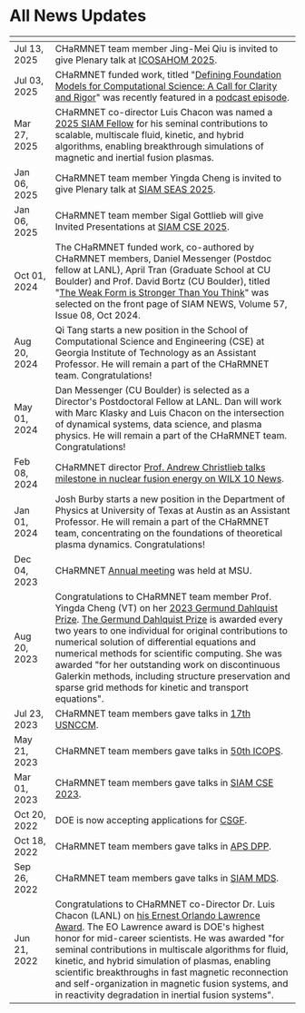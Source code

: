 # All News Updates

<img width=400px, style="margin:-90px"> | |
------------------|-----------------------------------------------------------------
Jul 13, 2025      | CHaRMNET team member Jing-Mei Qiu is invited to give Plenary talk at [ICOSAHOM 2025](https://icosahom2025.org/speakers.html). 
Jul 03, 2025      | CHaRMNET funded work, titled "[Defining Foundation Models for Computational Science: A Call for Clarity and Rigor](https://arxiv.org/pdf/2505.22904)" was recently featured in a [podcast episode](https://hodgesj.substack.com/p/podcast-defining-foundation-models). 
Mar 27, 2025      | CHaRMNET co-director Luis Chacon was named a [2025 SIAM Fellow](https://www.siam.org/publications/siam-news/articles/siam-announces-2025-class-of-fellows/) for his seminal contributions to scalable, multiscale fluid, kinetic, and hybrid algorithms, enabling breakthrough simulations of magnetic and inertial fusion plasmas.
Jan 06, 2025      | CHaRMNET team member Yingda Cheng is invited to give Plenary talk at [SIAM SEAS 2025](https://math.utk.edu/siam-seas/plenary-speakers/).
Jan 06, 2025      | CHaRMNET team member Sigal Gottlieb will give Invited Presentations at [SIAM CSE 2025](https://www.siam.org/conferences-events/siam-conferences/cse25/program/invited-presentations/). 
Oct 01, 2024      | The CHaRMNET funded work, co-authored by CHaRMNET members, Daniel Messenger (Postdoc fellow at LANL), April Tran (Graduate School at CU Boulder)  and Prof. David Bortz (CU Boulder), titled "[The Weak Form is Stronger Than You Think](https://www.siam.org/publications/siam-news/articles/the-weak-form-is-stronger-than-you-think/)" was selected on the front page of SIAM NEWS, Volume 57, Issue 08, Oct 2024. 
Aug 20, 2024      | Qi Tang starts a new position in the School of Computational Science and Engineering (CSE) at Georgia Institute of Technology as an Assistant Professor. He will remain a part of the CHaRMNET team. Congratulations!
May 01, 2024      | Dan Messenger (CU Boulder) is selected as a Director's Postdoctoral Fellow at LANL. Dan will work with Marc Klasky and Luis Chacon on the intersection of dynamical systems, data science, and plasma physics. He will remain a part of the CHaRMNET team. Congratulations!
Feb 08, 2024      | CHaRMNET director [Prof. Andrew Christlieb talks milestone in nuclear fusion energy on WILX 10 News](https://www.wilx.com/2024/02/08/msu-professor-talks-milestone-nuclear-fusion-energy/).
Jan 01, 2024      | Josh Burby starts a new position in the Department of Physics at University of Texas at Austin as an Assistant Professor. He will remain a part of the CHaRMNET team, concentrating on the foundations of theoretical plasma dynamics. Congratulations!
Dec 04, 2023      | CHaRMNET [Annual meeting](https://docs.google.com/spreadsheets/d/1VNdJ6lr1dKJ1k_OGIasHEBs3ZuZPYvBWaZfMg5I2sXk/edit#gid=0) was held at MSU.
Aug 20, 2023      | Congratulations to CHaRMNET team member Prof. Yingda Cheng (VT) on her [2023 Germund Dahlquist Prize](https://sinews.siam.org/Details-Page/august-prize-spotlight#Cheng). [The Germund Dahlquist Prize](https://www.siam.org/prizes-recognition/major-prizes-lectures/detail/germund-dahlquist-prize?_ga=2.106379200.2974610.1694451651-2013064564.1684331401) is awarded every two years to one individual for original contributions to numerical solution of differential equations and numerical methods for scientific computing. She was awarded "for her outstanding work on discontinuous Galerkin methods, including structure preservation and sparse grid methods for kinetic and transport equations".
Jul 23, 2023	  | CHaRMNET team members gave talks in [17th USNCCM](https://www.usacm.org/index.php?option=com_jevents&task=icalrepeat.detail&evid=58&Itemid=115&year=2023&month=07&day=23&title=17th-us-national-congress-on-computational-mechanics&uid=b15383b96fc7e4c781329611608bb6ed).
May 21, 2023	  | CHaRMNET team members gave talks in [50th ICOPS](http://ece-events.unm.edu/icops2023/).
Mar 01, 2023	  | CHaRMNET team members gave talks in [SIAM CSE 2023](https://www.siam.org/conferences/cm/conference/cse23).
Oct 20, 2022      |DOE is now accepting applications for  [CSGF](htpps://www.krellinst.org/csgf/).
Oct 18, 2022      |CHaRMNET team members gave talks in [APS DPP](https://engage.aps.org/dpp/meetings/annual-meeting).
Sep 26, 2022      |CHaRMNET team members gave talks in [SIAM MDS](https://www.siam.org/conferences/cm/conference/mds22).
Jun 21, 2022       | Congratulations to CHaRMNET co-Director Dr. Luis Chacon (LANL) on [his Ernest Orlando Lawrence Award](https://science.osti.gov/lawrence). The EO Lawrence award is DOE's highest honor for mid-career scientists. He was awarded "for seminal contributions in multiscale algorithms for fluid, kinetic, and hybrid simulation of plasmas, enabling scientific breakthroughs in fast magnetic reconnection and self-organization in magnetic fusion systems, and in reactivity degradation in inertial fusion systems".
